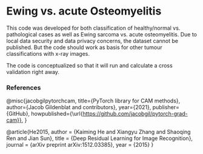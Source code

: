 # Ewing vs. acute Osteomyelitis

This code was developed for both classification of healthy/normal vs. pathological cases as well as Ewing sarcoma vs. acute osteomyelitis.
Due to local data security and data privacy concerns, the dataset cannot be published. But the code should work as basis for other tumour classifications with x-ray images.

The code is conceptualized so that it will run and calculate a cross validation right away.



### References
@misc{jacobgilpytorchcam,
  title={PyTorch library for CAM methods},
  author={Jacob Gildenblat and contributors},
  year={2021},
  publisher={GitHub},
  howpublished={\url{https://github.com/jacobgil/pytorch-grad-cam}},
}

@article{He2015,
	author = {Kaiming He and Xiangyu Zhang and Shaoqing Ren and Jian Sun},
	title = {Deep Residual Learning for Image Recognition},
	journal = {arXiv preprint arXiv:1512.03385},
	year = {2015}
}

